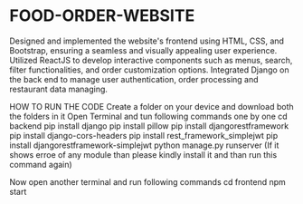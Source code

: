 # FOOD-ORDER-WEBSITE

Designed and implemented the website's frontend using HTML, CSS, and Bootstrap, ensuring a seamless and visually appealing user experience. Utilized ReactJS to develop interactive components such as menus, search, filter functionalities, and order customization options. Integrated Django on the back end to manage user authentication, order processing and restaurant data managing.

HOW TO RUN THE CODE
Create a folder on your device and download both the folders in it 
Open Terminal and tun following commands one by one
cd backend
pip install django
pip install pillow
pip install djangorestframework
pip install django-cors-headers
pip install rest_framework_simplejwt
pip install djangorestframework-simplejwt
python manage.py runserver   (If it shows erroe of any module than please kindly install it and than run this command again)

Now open another terminal and run following commands
cd frontend
npm start
